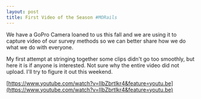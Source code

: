 ```yaml
---
layout: post
title: First Video of the Season #MORails
---
```


We have a GoPro Camera loaned to us this fall and we are using it to capture video of our survey methods so we can better share how we do what we do with everyone. 

My first attempt at stringing together some clips didn't go too smoothly, but here it is if anyone is interested. Not sure why the entire video did not upload. I'll try to figure it out this weekend. 

[https://www.youtube.com/watch?v=IIbZbrtlkr4&feature=youtu.be](https://www.youtube.com/watch?v=IIbZbrtlkr4&feature=youtu.be)
